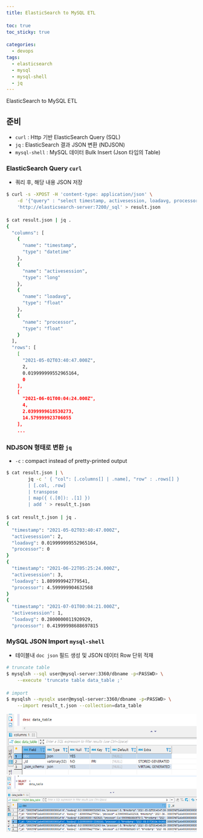```yaml
---
title: ElasticSearch to MySQL ETL

toc: true
toc_sticky: true

categories:
  - devops
tags:
  - elasticsearch
  - mysql
  - mysql-shell
  - jq
---
```


ElasticSearch to MySQL ETL

## 준비
- `curl` : Http 기반 ElasticSearch Query (SQL)
- `jq` : ElasticSearch 결과 JSON 변환 (NDJSON)
-  `mysql-shell` : MySQL 데이터 Bulk Insert (Json 타입의 Table)

### ElasticSearch Query  `curl`
- 쿼리 후, 해당 내용 JSON 저장 

```bash
$ curl -s -XPOST -H 'content-type: application/json' \
	-d '{"query" : "select timestamp, activesession, loadavg, processor from \"mysql-perf-*\" limit 100"}' \
	'http://elasticsearch-server:7200/_sql' > result.json

$ cat result.json | jq .
{
  "columns": [
    {
      "name": "timestamp",
      "type": "datetime"
    },
    {
      "name": "activesession",
      "type": "long"
    },
    {
      "name": "loadavg",
      "type": "float"
    },
    {
      "name": "processor",
      "type": "float"
    }
  ],
  "rows": [
    [
      "2021-05-02T03:40:47.000Z",
      2,
      0.019999999552965164,
      0
    ],
    [
      "2021-06-01T00:04:24.000Z",
      4,
      2.0399999618530273,
      14.579999923706055
    ],
	...
```


### NDJSON 형태로 변환 `jq`
- `-c` : compact instead of pretty-printed output

```bash
$ cat result.json | \
        jq -c ' { "col": [.columns[] | .name], "row" : .rows[] }
        | [.col, .row]
        | transpose
        | map({ (.[0]): .[1] })
        | add ' > result_t.json

$ cat result_t.json | jq .
{
  "timestamp": "2021-05-02T03:40:47.000Z",
  "activesession": 2,
  "loadavg": 0.019999999552965164,
  "processor": 0
}
{
  "timestamp": "2021-06-22T05:25:24.000Z",
  "activesession": 3,
  "loadavg": 1.809999942779541,
  "processor": 4.599999904632568
}
{
  "timestamp": "2021-07-01T00:04:21.000Z",
  "activesession": 1,
  "loadavg": 0.2800000011920929,
  "processor": 0.41999998688697815
```

### MySQL JSON Import `mysql-shell`
- 테이블내 `doc json` 필드 생성 및 JSON 데이터 Row 단위 적재 

```sh
# truncate table
$ mysqlsh --sql user@mysql-server:3360/dbname -p<PASSWD> \
	--execute 'truncate table data_table ;'

# import 
$ mysqlsh --mysqlx user@mysql-server:3360/dbname -p<PASSWD> \
	--import result_t.json --collection=data_table 
```

![](/images/2021-08-17-09-42-43.png)
![](/images/2021-08-17-09-41-38.png)